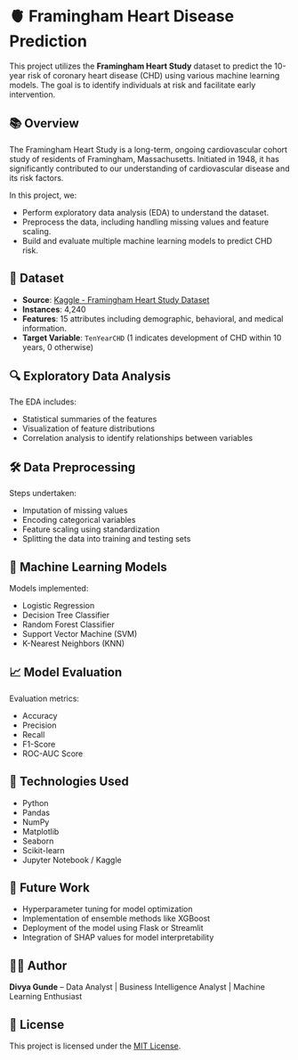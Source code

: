 # 🫀 Framingham Heart Disease Prediction

This project utilizes the **Framingham Heart Study** dataset to predict the 10-year risk of coronary heart disease (CHD) using various machine learning models. The goal is to identify individuals at risk and facilitate early intervention.

## 📚 Overview

The Framingham Heart Study is a long-term, ongoing cardiovascular cohort study of residents of Framingham, Massachusetts. Initiated in 1948, it has significantly contributed to our understanding of cardiovascular disease and its risk factors.

In this project, we:

- Perform exploratory data analysis (EDA) to understand the dataset.
- Preprocess the data, including handling missing values and feature scaling.
- Build and evaluate multiple machine learning models to predict CHD risk.

## 🧾 Dataset

- **Source**: [Kaggle - Framingham Heart Study Dataset](https://www.kaggle.com/datasets/aasheesh200/framingham-heart-study-dataset)
- **Instances**: 4,240
- **Features**: 15 attributes including demographic, behavioral, and medical information.
- **Target Variable**: `TenYearCHD` (1 indicates development of CHD within 10 years, 0 otherwise)

## 🔍 Exploratory Data Analysis

The EDA includes:

- Statistical summaries of the features
- Visualization of feature distributions
- Correlation analysis to identify relationships between variables

## 🛠️ Data Preprocessing

Steps undertaken:

- Imputation of missing values
- Encoding categorical variables
- Feature scaling using standardization
- Splitting the data into training and testing sets

## 🤖 Machine Learning Models

Models implemented:

- Logistic Regression
- Decision Tree Classifier
- Random Forest Classifier
- Support Vector Machine (SVM)
- K-Nearest Neighbors (KNN)

## 📈 Model Evaluation

Evaluation metrics:

- Accuracy
- Precision
- Recall
- F1-Score
- ROC-AUC Score


## 🧰 Technologies Used

- Python
- Pandas
- NumPy
- Matplotlib
- Seaborn
- Scikit-learn
- Jupyter Notebook / Kaggle

## 🚀 Future Work

- Hyperparameter tuning for model optimization
- Implementation of ensemble methods like XGBoost
- Deployment of the model using Flask or Streamlit
- Integration of SHAP values for model interpretability

## 👩‍💻 Author

**Divya Gunde** – Data Analyst | Business Intelligence Analyst | Machine Learning Enthusiast

## 📄 License

This project is licensed under the [MIT License](LICENSE).
